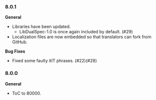 ### 8.0.1 ###

**General**

  - Libraries have been updated.
    - LibDualSpec-1.0 is once again included by default. (#29)
  - Localization files are now embedded so that translators can fork from GitHub.

**Bug Fixes**

  - Fixed some faulty itIT phrases. (#22)(#28)

### 8.0.0 ###

**General**

  - ToC to 80000.

